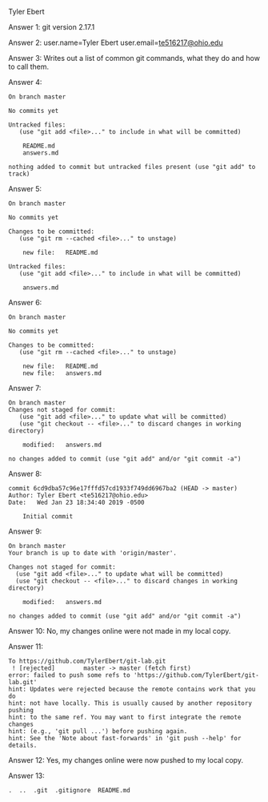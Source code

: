 Tyler Ebert

Answer 1: git version 2.17.1

Answer 2: user.name=Tyler Ebert 
	  user.email=te516217@ohio.edu

Answer 3: Writes out a list of common git commands, what they do and how to call them.

Answer 4: 

	On branch master

	No commits yet

	Untracked files:
	   (use "git add <file>..." to include in what will be committed)

		README.md
		answers.md

	nothing added to commit but untracked files present (use "git add" to track)

Answer 5: 

	On branch master

	No commits yet

	Changes to be committed:
	   (use "git rm --cached <file>..." to unstage)

		new file:   README.md

	Untracked files:
	   (use "git add <file>..." to include in what will be committed)

		answers.md

Answer 6:

	On branch master

	No commits yet

	Changes to be committed:
	   (use "git rm --cached <file>..." to unstage)

		new file:   README.md
		new file:   answers.md

Answer 7: 

	On branch master
	Changes not staged for commit:
	   (use "git add <file>..." to update what will be committed)
	   (use "git checkout -- <file>..." to discard changes in working directory)

		modified:   answers.md

	no changes added to commit (use "git add" and/or "git commit -a")

Answer 8:

	commit 6cd9dba57c96e17fffd57cd1933f749dd6967ba2 (HEAD -> master)
	Author: Tyler Ebert <te516217@ohio.edu>
	Date:   Wed Jan 23 18:34:40 2019 -0500

	    Initial commit

Answer 9: 

	On branch master
	Your branch is up to date with 'origin/master'.

	Changes not staged for commit:
	  (use "git add <file>..." to update what will be committed)
	  (use "git checkout -- <file>..." to discard changes in working directory)

		modified:   answers.md

	no changes added to commit (use "git add" and/or "git commit -a")

Answer 10: No, my changes online were not made in my local copy.

Answer 11: 

	To https://github.com/TylerEbert/git-lab.git
	 ! [rejected]        master -> master (fetch first)
	error: failed to push some refs to 'https://github.com/TylerEbert/git-lab.git'
	hint: Updates were rejected because the remote contains work that you do
	hint: not have locally. This is usually caused by another repository pushing
	hint: to the same ref. You may want to first integrate the remote changes
	hint: (e.g., 'git pull ...') before pushing again.
	hint: See the 'Note about fast-forwards' in 'git push --help' for details.
		
Answer 12: Yes, my changes online were now pushed to my local copy.

Answer 13: 

	.  ..  .git  .gitignore  README.md
